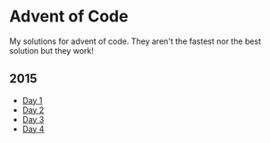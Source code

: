 # Advent of Code

My solutions for advent of code. They aren't the fastest nor the best solution but they work!

## 2015
- [Day 1](/2015/1)
- [Day 2](/2015/2)
- [Day 3](/2015/3)
- [Day 4](/2015/4)
